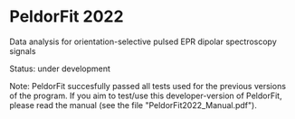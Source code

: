 PeldorFit 2022
=========

Data analysis for orientation-selective pulsed EPR dipolar spectroscopy signals 

Status: under development

Note: PeldorFit succesfully passed all tests used for the previous versions of the program. If you aim to test/use this developer-version of PeldorFit, please read the manual (see the file "PeldorFit2022_Manual.pdf"). 
